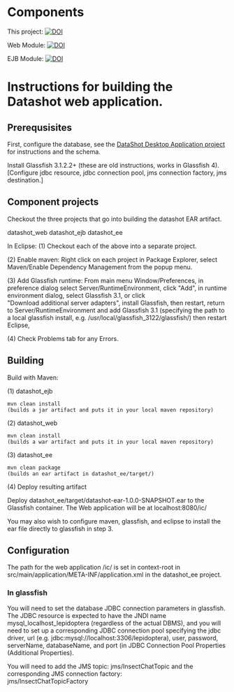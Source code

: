 # Components

This project: [![DOI](https://zenodo.org/badge/DOI/10.5281/zenodo.1040877.svg)](https://doi.org/10.5281/zenodo.1040877)

Web Module: [![DOI](https://zenodo.org/badge/DOI/10.5281/zenodo.1040879.svg)](https://doi.org/10.5281/zenodo.1040879)

EJB Module: [![DOI](https://zenodo.org/badge/DOI/10.5281/zenodo.1040881.svg)](https://doi.org/10.5281/zenodo.1040881)


# Instructions for building the Datashot web application.

## Prerequsisites

First, configure the database, see the [DataShot Desktop Application project](https://github.com/MCZbase/DataShot_DesktopApp) for instructions and the schema.

Install Glassfish 3.1.2.2+  (these are old instructions, works in Glassfish 4).  
[Configure jdbc resource, jdbc connection pool, jms connection factory, jms destination.]

## Component projects

Checkout the three projects that go into building the datashot EAR artifact. 

datashot_web
datashot_ejb
datashot_ee

In Eclipse: 
(1) Checkout each of the above into a separate project.

(2) Enable maven: Right click on each project in Package Explorer, select Maven/Enable Dependency Management from the popup menu.

(3) Add Glassfish runtime: From main menu Window/Preferences,
in preference dialog select Server/RuntimeEnvironment, click "Add",
in runtime environment dialog, select Glassfish 3.1, or click \
"Download additional server adapters", install Glassfish, 
then restart, return to Server/RuntimeEnvironment and add Glassfish 3.1
(specifying the path to a local glassfish install, 
e.g. /usr/local/glassfish_3122/glassfish/) then restart Eclipse, 

(4) Check Problems tab for any Errors.

## Building

Build with Maven: 

(1) datashot_ejb

    mvn clean install
    (builds a jar artifact and puts it in your local maven repository)
    
(2) datashot_web

    mvn clean install
    (builds a war artifact and puts it in your local maven repository)

(3) datashot_ee

    mvn clean package
    (builds an ear artifact in datashot_ee/target/)
    
(4) Deploy resulting artifact 

Deploy datashot_ee/target/datashot-ear-1.0.0-SNAPSHOT.ear to the Glassfish container.
The Web application will be at localhost:8080/ic/   

You may also wish to configure maven, glassfish, and eclipse to install
the ear file directly to glassfish in step 3.
    
## Configuration    
    
The path for the web application /ic/ is set in context-root in
src/main/application/META-INF/application.xml in the datashot_ee project.

### In glassfish

You will need to set the database JDBC connection parameters in glassfish.  The JDBC resource is expected to have the JNDI name     
mysql_localhost_lepidoptera (regardless of the actual DBMS), and you will need to set up a corresponding JDBC connection pool specifying 
the jdbc driver, url (e.g. jdbc:mysql://localhost:3306/lepidoptera), user, password, serverName, databaseName, and port (in 
JDBC Connection Pool Properties (Additional Properties).

You will need to add the JMS topic: jms/InsectChatTopic and the corresponding JMS connection factory:   
jms/InsectChatTopicFactory
